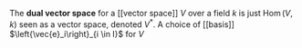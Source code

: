 The **dual vector space** for a [[vector space]] $V$ over a field $k$ is just $\operatorname{Hom}(V, k)$ seen as a vector space, denoted $V^*$. A choice of [[basis]] $\left{\vec{e}_i\right}_{i \in I}$ for $V$